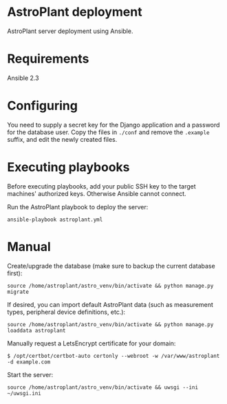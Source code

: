 # AstroPlant deployment
AstroPlant server deployment using Ansible.

# Requirements
Ansible 2.3

# Configuring
You need to supply a secret key for the Django application and a password for the database user. Copy the files in `./conf` and remove the `.example` suffix, and edit the newly created files.

# Executing playbooks
Before executing playbooks, add your public SSH key to the target machines' authorized keys. Otherwise Ansible cannot connect.

Run the AstroPlant playbook to deploy the server:

```
ansible-playbook astroplant.yml
```

# Manual 

Create/upgrade the database (make sure to backup the current database first):

```
source /home/astroplant/astro_venv/bin/activate && python manage.py migrate
```

If desired, you can import default AstroPlant data (such as measurement types, peripheral device definitions, etc.):

```
source /home/astroplant/astro_venv/bin/activate && python manage.py loaddata astroplant
```

Manually request a LetsEncrypt certificate for your domain:
```
$ /opt/certbot/certbot-auto certonly --webroot -w /var/www/astroplant -d example.com
```

Start the server:
```
source /home/astroplant/astro_venv/bin/activate && uwsgi --ini ~/uwsgi.ini
```
